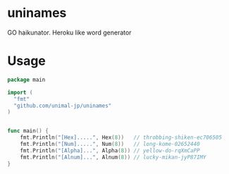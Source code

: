 # uninames

GO haikunator. Heroku like word generator

# Usage

```go
package main

import (
  "fmt"
  "github.com/unimal-jp/uninames"
)


func main() {
	fmt.Println("[Hex].....", Hex(8))   // throbbing-shiken-ec706505
	fmt.Println("[Num].....", Num(8))   // long-kome-02652440
	fmt.Println("[Alpha]...", Alpha(8)) // yellow-do-rqXmCaPP
	fmt.Println("[Alnum]...", Alnum(8)) // lucky-mikan-jyP87IMY
}
```
